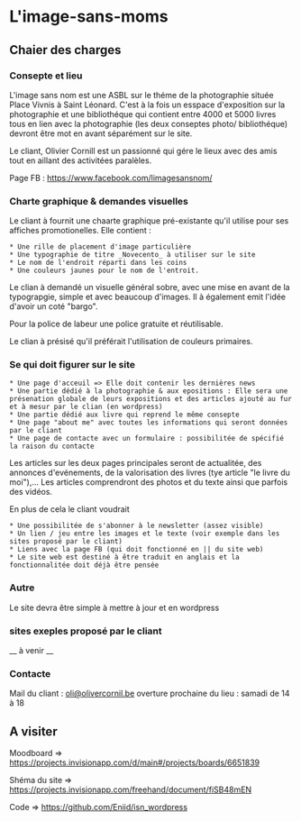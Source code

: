 # L'image-sans-moms

## Chaier des charges 

### Consepte et lieu

L'image sans nom est une ASBL sur le théme de la photographie située Place Vivnis à Saint Léonard. C'est à la fois un esspace d'exposition sur la photographie et une bibliothéque qui contient entre 4000 et 5000 livres tous en lien avec la photographie (les deux conseptes photo/ bibliothéque) devront être mot en avant séparément sur le site.

Le cliant, Olivier Cornill est un passionné qui gére le lieux avec des amis tout en aillant des activitées paralèles. 

Page FB : https://www.facebook.com/limagesansnom/


### Charte graphique & demandes visuelles 

Le cliant à fournit une chaarte graphique pré-existante qu'il utilise pour ses affiches promotionelles. Elle contient : 

    * Une rille de placement d'image particulière 
    * Une typographie de titre _Novecento_ à utiliser sur le site
    * Le nom de l'endroit réparti dans les coins
    * Une couleurs jaunes pour le nom de l'entroit. 

Le clian à demandé un visuelle général sobre, avec une mise en avant de la typograpgie, simple et avec beaucoup d'images. Il à également emit l'idée d'avoir un coté "bargo".

Pour la police de labeur une police gratuite et réutilisable.

Le clian à présisé qu'il préférait l'utilisation de couleurs primaires.


### Se qui doit figurer sur le site 

    * Une page d'acceuil => Elle doit contenir les dernières news 
    * Une partie dédié à la photographie & aux epositions : Elle sera une présenation globale de leurs expositions et des articles ajouté au fur et à mesur par le clian (en wordpress)
    * Une partie dédié aux livre qui reprend le même consepte 
    * Une page "about me" avec toutes les informations qui seront données par le cliant 
    * Une page de contacte avec un formulaire : possibilitée de spécifié la raison du contacte

Les articles sur les deux pages principales seront de actualitée, des annonces d'evénements, de la valorisation des livres (tye article "le livre du moi"),... Les articles comprendront des photos et du texte ainsi que parfois des vidéos. 


En plus de cela le cliant voudrait 

    * Une possibilitée de s'abonner à le newsletter (assez visible)
    * Un lien / jeu entre les images et le texte (voir exemple dans les sites proposé par le cliant)
    * Liens avec la page FB (qui doit fonctionné en || du site web)
    * Le site web est destiné à être traduit en anglais et la fonctionnalitée doit déjà être pensée



### Autre 
Le site devra être simple  à mettre à jour et en wordpress 


### sites exeples proposé par le cliant 
__ à venir __



### Contacte

Mail du cliant : oli@olivercornil.be
overture prochaine du lieu : samadi de 14 à 18



## A visiter 

Moodboard => https://projects.invisionapp.com/d/main#/projects/boards/6651839

Shéma du site => https://projects.invisionapp.com/freehand/document/fiSB48mEN

Code => https://github.com/Eniid/isn_wordpress

